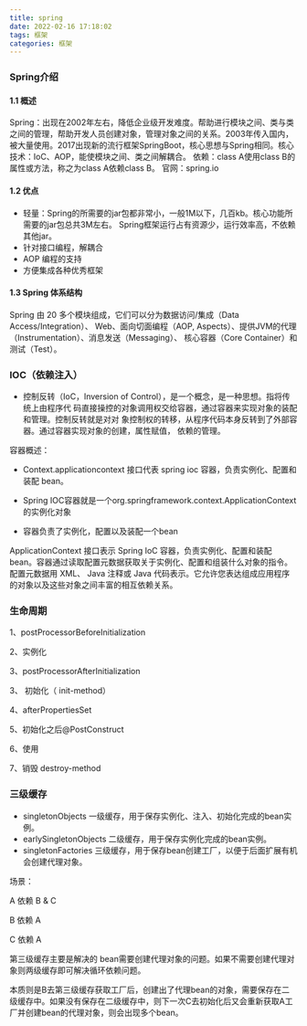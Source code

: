 ```yaml
---
title: spring
date: 2022-02-16 17:18:02
tags: 框架
categories: 框架
---
```


### Spring介绍
#### 1.1 概述

Spring：出现在2002年左右，降低企业级开发难度。帮助进行模块之间、类与类之间的管理，帮助开发人员创建对象，管理对象之间的关系。2003年传入国内，被大量使用。2017出现新的流行框架SpringBoot，核心思想与Spring相同。核心技术：IoC、AOP，能使模块之间、类之间解耦合。
依赖：class A使用class B的属性或方法，称之为class A依赖class B。
官网：spring.io

#### 1.2 优点

- 轻量：Spring的所需要的jar包都非常小，一般1M以下，几百kb。核心功能所需要的jar包总共3M左右。
  Spring框架运行占有资源少，运行效率高，不依赖其他jar。
- 针对接口编程，解耦合
- AOP 编程的支持
- 方便集成各种优秀框架

#### 1.3 Spring 体系结构

Spring 由 20 多个模块组成，它们可以分为数据访问/集成（Data Access/Integration）、 Web、面向切面编程（AOP, Aspects）、提供JVM的代理 （Instrumentation）、消息发送（Messaging）、 核心容器（Core Container）和测试（Test）。

### IOC（依赖注入）

- 控制反转（IoC，Inversion of Control），是一个概念，是一种思想。指将传统上由程序代 码直接操控的对象调用权交给容器，通过容器来实现对象的装配和管理。控制反转就是对对 象控制权的转移，从程序代码本身反转到了外部容器。通过容器实现对象的创建，属性赋值， 依赖的管理。

容器概述：

- Context.applicationcontext 接口代表 spring ioc 容器，负责实例化、配置和装配 bean。

- Spring IOC容器就是一个org.springframework.context.ApplicationContext的实例化对象
- 容器负责了实例化，配置以及装配一个bean

ApplicationContext 接口表示 Spring IoC 容器，负责实例化、配置和装配 bean。容器通过读取配置元数据获取关于实例化、配置和组装什么对象的指令。配置元数据用 XML、 Java 注释或 Java 代码表示。它允许您表达组成应用程序的对象以及这些对象之间丰富的相互依赖关系。

### 生命周期

1、postProcessorBeforeInitialization 

2、实例化

3、postProcessorAfterInitialization

3、 初始化（ init-method）

4、afterPropertiesSet 

5、初始化之后@PostConstruct

6、使用

7、销毁 destroy-method

### 三级缓存

- singletonObjects 一级缓存，用于保存实例化、注入、初始化完成的bean实例。
- earlySingletonObjects 二级缓存，用于保存实例化完成的bean实例。
- singletonFactories 三级缓存，用于保存bean创建工厂，以便于后面扩展有机会创建代理对象。

场景：

A 依赖 B & C

B 依赖 A

C 依赖 A

第三级缓存主要是解决的 bean需要创建代理对象的问题。如果不需要创建代理对象则两级缓存即可解决循环依赖问题。

本质则是B去第三级缓存获取工厂后，创建出了代理bean的对象，需要保存在二级缓存中。如果没有保存在二级缓存中，则下一次C去初始化后又会重新获取A工厂并创建bean的代理对象，则会出现多个bean。